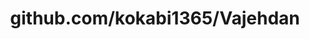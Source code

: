---
layout: post
title: github.com/kokabi1365/Vajehdan
categories: link
tags: [انگلیسی, گیت‌هاب, برنامه‌نویسی]
---